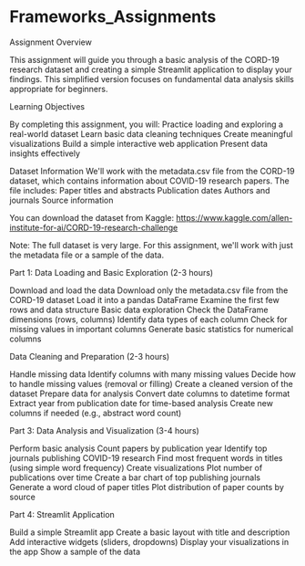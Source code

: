 # Frameworks_Assignments
Assignment Overview

This assignment will guide you through a basic analysis of the CORD-19 research dataset and creating a simple Streamlit application to display your findings. This simplified version focuses on fundamental data analysis skills appropriate for beginners.

Learning Objectives

By completing this assignment, you will:
Practice loading and exploring a real-world dataset
Learn basic data cleaning techniques
Create meaningful visualizations
Build a simple interactive web application
Present data insights effectively

Dataset Information
We'll work with the metadata.csv file from the CORD-19 dataset, which contains information about COVID-19 research papers. The file includes:
Paper titles and abstracts
Publication dates
Authors and journals
Source information

You can download the dataset from Kaggle:
https://www.kaggle.com/allen-institute-for-ai/CORD-19-research-challenge

Note: The full dataset is very large. For this assignment, we'll work with just the metadata file or a sample of the data.

Part 1: Data Loading and Basic Exploration (2-3 hours)

Download and load the data
Download only the metadata.csv file from the CORD-19 dataset
Load it into a pandas DataFrame
Examine the first few rows and data structure
Basic data exploration
Check the DataFrame dimensions (rows, columns)
Identify data types of each column
Check for missing values in important columns
Generate basic statistics for numerical columns

 Data Cleaning and Preparation (2-3 hours)

Handle missing data
Identify columns with many missing values
Decide how to handle missing values (removal or filling)
Create a cleaned version of the dataset
Prepare data for analysis
Convert date columns to datetime format
Extract year from publication date for time-based analysis
Create new columns if needed (e.g., abstract word count) 

Part 3: Data Analysis and Visualization (3-4 hours)

Perform basic analysis
Count papers by publication year
Identify top journals publishing COVID-19 research
Find most frequent words in titles (using simple word frequency)
Create visualizations
Plot number of publications over time
Create a bar chart of top publishing journals
Generate a word cloud of paper titles
Plot distribution of paper counts by source

Part 4: Streamlit Application 

Build a simple Streamlit app
Create a basic layout with title and description
Add interactive widgets (sliders, dropdowns)
Display your visualizations in the app
Show a sample of the data
